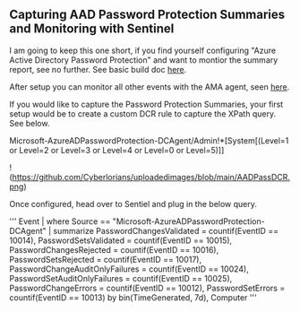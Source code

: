 ## Capturing AAD Password Protection Summaries and Monitoring with Sentinel ##

I am going to keep this one short, if you find yourself configuring "Azure Active Directory Password Protection" and want to montior the summary report, see no further. See basic build doc [here](https://learn.microsoft.com/en-us/azure/active-directory/authentication/howto-password-ban-bad-on-premises-operations). 

After setup you can monitor all other events with the AMA agent, seen [here](https://learn.microsoft.com/en-us/azure/active-directory/authentication/howto-password-ban-bad-on-premises-monitor).

If you would like to capture the Password Protection Summaries, your first setup would be to create a custom DCR rule to capture the XPath query. See below.

Microsoft-AzureADPasswordProtection-DCAgent/Admin!*[System[(Level=1 or Level=2 or Level=3 or Level=4 or Level=0 or Level=5)]]

!(https://github.com/Cyberlorians/uploadedimages/blob/main/AADPassDCR.png)

Once configured, head over to Sentiel and plug in the below query.


'''
Event
| where Source == "Microsoft-AzureADPasswordProtection-DCAgent"
| summarize PasswordChangesValidated = countif(EventID == 10014), PasswordSetsValidated = countif(EventID == 10015), PasswordChangesRejected = countif(EventID == 10016), PasswordSetsRejected = countif(EventID == 10017), PasswordChangeAuditOnlyFailures = countif(EventID == 10024), PasswordSetAuditOnlyFailures = countif(EventID == 10025), PasswordChangeErrors = countif(EventID == 10012), PasswordSetErrors = countif(EventID == 10013) by bin(TimeGenerated, 7d), Computer
'''







